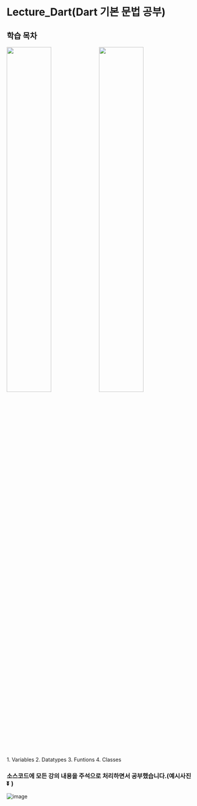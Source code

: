 # Lecture_Dart(Dart 기본 문법 공부)


## 학습 목차
<div>
<img src="https://github.com/Chochanguk/Lecture_Dart/assets/119058637/ddaf3373-78d0-48b1-bd20-7caac568704d" width=49% height=49%/>
<img src="https://github.com/Chochanguk/Lecture_Dart/assets/119058637/2d8d96ad-a1ee-4de8-9c7a-81f3acd0879b"width=49% height=49%/>
</div>

<string> 1. Variables </string>
<string> 2. Datatypes </string>
<string> 3. Funtions </string>
<string> 4. Classes </string>

### 소스코드에 모든 강의 내용을 주석으로 처리하면서 공부했습니다.(예시사진⏬ ) 
![image](https://github.com/Chochanguk/Lecture_Dart/assets/119058637/702ced19-6fbc-4db4-bd5d-1c3d3c42ee82)

